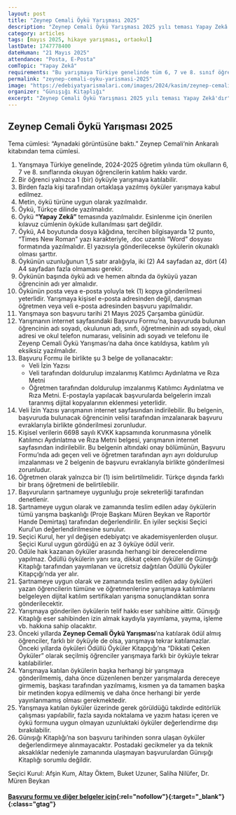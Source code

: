 ```yaml
---
layout: post
title: "Zeynep Cemali Öykü Yarışması 2025"
description: "Zeynep Cemali Öykü Yarışması 2025 yılı teması Yapay Zekâ'dır"
category: articles
tags: [mayıs 2025, hikaye yarışması, ortaokul]
lastDate: 1747778400
dateHuman: "21 Mayıs 2025"
attendance: "Posta, E-Posta"
comTopic: "Yapay Zekâ"
requirements: "Bu yarışmaya Türkiye genelinde tüm 6, 7 ve 8. sınıf öğrencileri katılabilirler"
permalink: "zeynep-cemali-oyku-yarismasi-2025"
image: "https://edebiyatyarismalari.com/images/2024/kasim/zeynep-cemali-oyku-yarismasi.jpg"
organizer: "Günışığı Kitaplığı"
excerpt: "Zeynep Cemali Öykü Yarışması 2025 yılı teması Yapay Zekâ'dır"
---
```


## Zeynep Cemali Öykü Yarışması 2025

Tema cümlesi: “Aynadaki görüntüsüne baktı.” Zeynep Cemali‘nin Ankaralı kitabından tema cümlesi.

1.	Yarışmaya Türkiye genelinde, 2024-2025 öğretim yılında tüm okulların 6, 7 ve 8. sınıflarında okuyan öğrencilerin katılım hakkı vardır. 
2.	Bir öğrenci yalnızca 1 (bir) öyküyle yarışmaya katılabilir. 
3.	Birden fazla kişi tarafından ortaklaşa yazılmış öyküler yarışmaya kabul edilmez.
4.	Metin, öykü türüne uygun olarak yazılmalıdır.
5.	Öykü, Türkçe dilinde yazılmalıdır.
6.	Öykü **“Yapay Zekâ”** temasında yazılmalıdır. Esinlenme için önerilen kılavuz cümlenin öyküde kullanılması şart değildir. 
7.	Öykü, A4 boyutunda dosya kâğıdına, tercihen bilgisayarda 12 punto, “Times New Roman” yazı karakteriyle, .doc uzantılı “Word” dosyası formatında yazılmalıdır. El yazısıyla gönderilecekse öykülerin okunaklı olması şarttır.
8.	Öykünün uzunluğunun 1,5 satır aralığıyla, iki (2) A4 sayfadan az, dört (4) A4 sayfadan fazla olmaması gerekir.
9.	Öykünün başında öykü adı ve hemen altında da öyküyü yazan öğrencinin adı yer almalıdır.
10.	Öykünün posta veya e-posta yoluyla tek (1) kopya gönderilmesi yeterlidir. Yarışmaya kişisel e-posta adresinden değil, danışman öğretmen veya veli e-posta adresinden başvuru yapılmalıdır.
11.	Yarışmaya son başvuru tarihi 21 Mayıs 2025 Çarşamba günüdür.
12.	Yarışmanın internet sayfasındaki Başvuru Formu’na, başvuruda bulunan öğrencinin adı soyadı, okulunun adı, sınıfı, öğretmeninin adı soyadı, okul adresi ve okul telefon numarası, velisinin adı soyadı ve telefonu ile Zeyenp Cemali Öykü Yarışması’na daha önce katıldıysa, katılım yılı eksiksiz yazılmalıdır.
13.	Başvuru Formu ile birlikte şu 3 belge de yollanacaktır:
    - Veli İzin Yazısı
    - Veli tarafından doldurulup imzalanmış Katılımcı Aydınlatma ve Rıza Metni
    - Öğretmen tarafından doldurulup imzalanmış Katılımcı Aydınlatma ve Rıza Metni. E-postayla yapılacak başvurularda belgelerin imzalı taranmış dijital kopyalarının eklenmesi yeterlidir. 
14.	Veli İzin Yazısı yarışmanın internet sayfasından indirilebilir. Bu belgenin, başvuruda bulunacak öğrencinin velisi tarafından imzalanarak başvuru evraklarıyla birlikte gönderilmesi zorunludur.
15.	Kişisel verilerin 6698 sayılı KVKK kapsamında korunmasına yönelik Katılımcı Aydınlatma ve Rıza Metni belgesi, yarışmanın internet sayfasından indirilebilir. Bu belgenin altındaki onay bölümünün, Başvuru Formu’nda adı geçen veli ve öğretmen tarafından ayrı ayrı doldurulup imzalanması ve 2 belgenin de başvuru evraklarıyla birlikte gönderilmesi zorunludur.
16.	Öğretmen olarak yalnızca bir (1) isim belirtilmelidir. Türkçe dışında farklı bir branş öğretmeni de belirtilebilir. 
17.	Başvuruların şartnameye uygunluğu proje sekreterliği tarafından denetlenir. 
18.	Şartnameye uygun olarak ve zamanında teslim edilen aday öykülerin tümü yarışma başkanlığı (Proje Başkanı Müren Beykan ve Raportör Hande Demirtaş) tarafından değerlendirilir. En iyiler seçkisi Seçici Kurul’un değerlendirilmesine sunulur. 
19.	Seçici Kurul, her yıl değişen edebiyatçı ve akademisyenlerden oluşur. Seçici Kurul uygun gördüğü en az 3 öyküye ödül verir. 
20.	Ödüle hak kazanan öyküler arasında herhangi bir derecelendirme yapılmaz. Ödüllü öykülerin yanı sıra, dikkat çeken öyküler de Günışığı Kitaplığı tarafından yayımlanan ve ücretsiz dağıtılan Ödüllü Öyküler Kitapçığı’nda yer alır.
21.	Şartnameye uygun olarak ve zamanında teslim edilen aday öyküleri yazan öğrencilerin tümüne ve öğretmenlerine yarışmaya katılımlarını belgeleyen dijital katılım sertifikaları yarışma sonuçlandıktan sonra gönderilecektir. 
22.	Yarışmaya gönderilen öykülerin telif hakkı eser sahibine aittir. Günışığı Kitaplığı eser sahibinden izin almak kaydıyla yayımlama, yayma, işleme vb. hakkına sahip olacaktır. 
23.	Önceki yıllarda **Zeynep Cemali Öykü Yarışması**’na katılarak ödül almış öğrenciler, farklı bir öyküyle de olsa, yarışmaya tekrar katılamazlar. Önceki yıllarda öyküleri Ödüllü Öyküler Kitapçığı’na “Dikkati Çeken Öyküler” olarak seçilmiş öğrenciler yarışmaya farklı bir öyküyle tekrar katılabilirler.
24.	Yarışmaya katılan öykülerin başka herhangi bir yarışmaya gönderilmemiş, daha önce düzenlenen benzer yarışmalarda dereceye girmemiş, başkası tarafından yazılmamış, kısmen ya da tamamen başka bir metinden kopya edilmemiş ve daha önce herhangi bir yerde yayınlanmamış olması gerekmektedir. 
25.	Yarışmaya katılan öyküler üzerinde gerek görüldüğü takdirde editörlük çalışması yapılabilir, fazla sayıda noktalama ve yazım hatası içeren ve öykü formuna uygun olmayan uzunluktaki öyküler değerlendirme dışı bırakılabilir.
26.	Günışığı Kitaplığı’na son başvuru tarihinden sonra ulaşan öyküler değerlendirmeye alınmayacaktır. Postadaki gecikmeler ya da teknik aksaklıklar nedeniyle zamanında ulaşmayan başvurulardan Günışığı Kitaplığı sorumlu değildir.

Seçici Kurul: Afşin Kum, Altay Öktem, Buket Uzuner, Saliha Nilüfer, Dr. Müren Beykan

#### [Başvuru formu ve diğer belgeler için](https://gunisigikitapligi.com/projeler/zeynep-cemali-oyku-yarismasi-2025/?ref=edebiyatyarismalari.com){:rel="nofollow"}{:target="_blank"}{:class="gtag"}